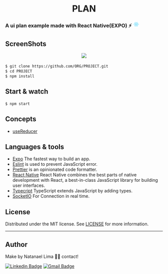 <h1 align='center'> PLAN </h1>

### A ui plan example made with React Native(EXPO) ⚡️ <code><img height="20" src="https://raw.githubusercontent.com/github/explore/80688e429a7d4ef2fca1e82350fe8e3517d3494d/topics/react/react.png"></code>

## ScreenShots

<p align='center'>
<img src='https://user-images.githubusercontent.com/52014318/136725728-0cb9354d-59fa-4263-92df-0d678649cf3f.png' width='375'/>
</p>

    $ git clone https://github.com/ORG/PROJECT.git
    $ cd PROJECT
    $ npm install

## Start & watch

    $ npm start
    
## Concepts

- [useReducer](https://pt-br.reactjs.org/docs/hooks-reference.html#usereducer)

## Languages & tools

- [Expo](https://expo.io/) The fastest way to build an app.
- [Eslint](https://eslint.org/) is used to prevent JavaScript error.
- [Prettier](https://prettier.io/docs/en/index.html) is an opinionated code formatter.
- [React Native](https://reactnative.dev/) React Native combines the best parts of native development with React, a best-in-class JavaScript library for building user interfaces.
- [Typecript](https://www.typescriptlang.org/) TypeScript extends JavaScript by adding types.
- [SocketIO](https://socket.io/) For Connection in real time.

## License

Distributed under the MIT license. See [LICENSE](LICENSE) for more information.

---

## Author

Make by Natanael Lima 👋🏽 contact!

[![Linkedin Badge](https://img.shields.io/badge/-Natanelvich-blue?style=flat-square&logo=Linkedin&logoColor=white&link=https://www.linkedin.com/in/natanaelvich/)](https://www.linkedin.com/in/natanaelvich/)
[![Gmail Badge](https://img.shields.io/badge/-taelima1997@gmail.com-red?style=flat-square&link=mailto:taelima1997@gmail.com)](mailto:taelima1997@gmail.com)
